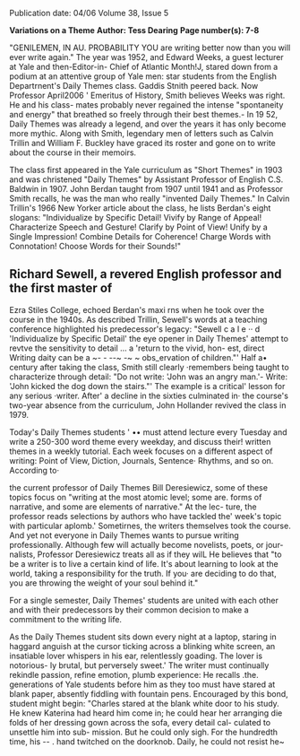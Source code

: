 Publication date: 04/06
Volume 38, Issue 5

**Variations on a Theme**
**Author: Tess Dearing**
**Page number(s): 7-8**

"GENILEMEN, IN AU. PROBABILITY YOU 
are writing better now than you will 
ever write again." The year was 
1952, and Edward Weeks, a guest 
lecturer at Yale and then-Editor-in-
Chief of Atlantic Month!J, stared 
down from a podium at an attentive 
group of Yale men: star students 
from the English Departrnent's 
Daily Themes class. Gaddis Stnith 
peered 
back. 
Now 
Professor 
April2006 
' 
Emeritus of History, Smith believes 
Weeks was right. He and his class-
mates probably never regained the 
intense "spontaneity and energy" 
that breathed so freely through 
their best themes.- In 19 52, Daily 
Themes was already a legend, and 
over the years it has only become 
more mythic. Along with Smith, 
legendary men of letters such as 
Calvin Trillin and William 
F. 
Buckley have graced its roster and 
gone on to write about the course 
in their memoirs. 

The class first appeared in the 
Yale curriculum as "Short Themes" 
in 1903 and was christened "Daily 
Themes" by Assistant Professor of 
English C.S. Baldwin in 1907. John 
Berdan taught from 1907 until 1941 
and as Professor Smith recalls, he 
was the man who really "invented 
Daily Themes." In Calvin Trillin's 
1966 New Yorker article about the 
class, he lists Berdan's eight slogans: 
"Individualize by Specific Detail! 
Vivify 
by 
Range 
of Appeal! 
Characterize 
Speech 
and 
Gesture! Clarify by Point of View! 
Unify by a Single Impression! 
Combine Details for Coherence! 
Charge Words with Connotation! 
Choose Words for their Sounds!" 

Richard Sewell, a revered English 
professor and the first master of 
-
Ezra 
Stiles 
College, 
echoed 
Berdan's maxi rns when he took 
over the course in the 1940s. 
As 
described 
Trillin, 
Sewell's words at a teaching 
conference highlighted his 
predecessor's legacy: "Sewell 
c 
a 
I 
e ·· d 
'Individualize by 
Specific 
Detail' 
the eye opener in 
Daily 
Themes' 
attempt to revtve 
the sensitivity to 
detail ... a 
'return 
to the vivid, hon-
est, 
direct 
Writing daity can be a 
~- - --~ 
-~ 
~
obs_ervation of children."' Half a• 
century after taking the class, Smith 
still clearly ·remembers being taught 
to characterize through detail: "Do 
not write: 'John was an angry man.'-
Write: 'John kicked the dog down 
the stairs."' The example is a critical' 
lesson for any serious ·writer. After' 
a decline in the sixties culminated in· 
the course's two-year absence from 
the curriculum, John Hollander 
revived the class in 1979. 

Today's Daily Themes students 
' •• 
must attend lecture every Tuesday 
and write a 250-300 word theme 
every weekday, and discuss their! 
written themes in a weekly tutorial. 
Each week focuses on a different 
aspect of writing: Point of View, 
Diction, 
Journals, 
Sentence· 
Rhythms, and so on. According to· 
> 
the current professor of Daily 
Themes Bill Deresiewicz, some of 
these topics focus on "writing at 
the most atomic level; some are. 
forms of narrative, and some are 
elements of narrative." At the lec-
ture, the professor reads selections 
by authors who have tackled the' 
week's topic with particular aplomb.' 
Sometirnes, the writers themselves 
took 
the 
course. 
And 
yet not 
everyone in Daily Themes wants 
to pursue writing professionally. 
Although 
few 
will 
actually 
become novelists, poets, or jour-
nalists, Professor Deresiewicz 
treats all as if they wilL He 
believes that "to be a writer is to 
live a certain kind of life. It's 
about learning to look at the 
world, taking a responsibility for 
the truth. If you· are deciding to 
do that, you are throwing the 
weight of your soul behind it." 

For a single semester, Daily 
Themes' students are united 
with each other and with their 
predecessors by their common 
decision to make a commitment 
to the writing life. 

As the Daily Themes student 
sits down every night at a laptop, 
staring in haggard anguish at the 
cursor ticking across a blinking 
white screen, an insatiable lover 
whispers in his ear, relentlessly 
goading. The lover is notorious-
ly brutal, but perversely sweet.' 
The writer must continually 
rekindle passion, refine emotion, 
plumb experience: He recalls .the. 
generations of Yale students 
before him as they too must 
have stared at blank paper, 
absently fiddling with fountain 
pens. Encouraged by this bond, 
student 
might 
begin: 
"Charles stared at the blank 
white door to his study. He knew 
Katerina had heard him come in; 
he could hear her arranging die 
folds of her dressing gown 
across the sofa, every detail cal-
culated to unsettle him into sub-
mission. But he could only sigh. 
For the hundredth time, his 
-- . 
hand twitched on the doorknob. 
Daily, he could not resist he~